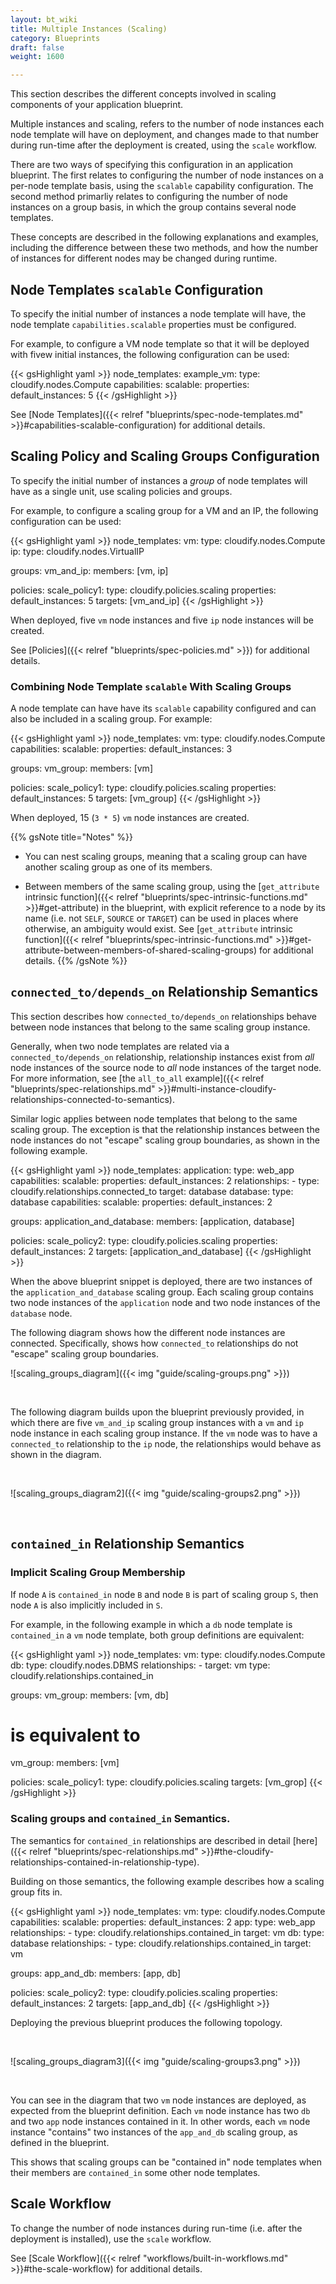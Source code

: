 ```yaml
---
layout: bt_wiki
title: Multiple Instances (Scaling)
category: Blueprints
draft: false
weight: 1600

---
```


This section describes the different concepts involved in scaling components of your application blueprint.

Multiple instances and scaling, refers to the number of node instances each node template will have on deployment,
and changes made to that number during run-time after the deployment is created, using the `scale` workflow.

There are two ways of specifying this configuration in an application blueprint. The first relates to configuring the number of node instances on a per-node template basis, using the `scalable` capability configuration. The second method primarliy relates to configuring the number of node instances on a group basis, in which the group contains several node templates.

These concepts are described in the following explanations and examples, including the difference between these two methods,
and how the number of instances for different nodes may be changed during runtime.

## Node Templates `scalable` Configuration
To specify the initial number of instances a node template will have, the node template `capabilities.scalable` properties must be configured.

For example, to configure a VM node template so that it will be deployed with fivew initial instances, the following configuration can be used:

{{< gsHighlight yaml >}}
node_templates:
  example_vm:
    type: cloudify.nodes.Compute
    capabilities:
      scalable:
        properties:
          default_instances: 5
{{< /gsHighlight >}}

See [Node Templates]({{< relref "blueprints/spec-node-templates.md" >}}#capabilities-scalable-configuration) for additional details.

## Scaling Policy and Scaling Groups Configuration
To specify the initial number of instances a *group* of node templates will have as a single unit, use scaling policies and groups.

For example, to configure a scaling group for a VM and an IP, the following configuration can be used:

{{< gsHighlight yaml >}}
node_templates:
  vm:
    type: cloudify.nodes.Compute
  ip:
    type: cloudify.nodes.VirtualIP

groups:
  vm_and_ip:
    members: [vm, ip]

policies:
  scale_policy1:
    type: cloudify.policies.scaling
    properties:
      default_instances: 5
    targets: [vm_and_ip]
{{< /gsHighlight >}}

When deployed, five `vm` node instances and five `ip` node instances will be created.

See [Policies]({{< relref "blueprints/spec-policies.md" >}}) for additional details.

### Combining Node Template `scalable` With Scaling Groups

A node template can have have its `scalable` capability configured and can also be included in a scaling group. For example:

{{< gsHighlight yaml >}}
node_templates:
  vm:
    type: cloudify.nodes.Compute
    capabilities:
      scalable:
        properties:
          default_instances: 3

groups:
  vm_group:
    members: [vm]

policies:
  scale_policy1:
    type: cloudify.policies.scaling
    properties:
      default_instances: 5
    targets: [vm_group]
{{< /gsHighlight >}}

When deployed, 15 (`3 * 5`) `vm` node instances are created.

{{% gsNote title="Notes" %}}

* You can nest scaling groups, meaning that a scaling group can have another scaling group as one of its members.

* Between members of the same scaling group, using the [`get_attribute` intrinsic function]({{< relref "blueprints/spec-intrinsic-functions.md" >}}#get-attribute) in the blueprint, with explicit reference to a node by its name (i.e. not `SELF`, `SOURCE` or `TARGET`) can be used in places where otherwise, an ambiguity would exist. See [`get_attribute` intrinsic function]({{< relref "blueprints/spec-intrinsic-functions.md" >}}#get-attribute-between-members-of-shared-scaling-groups) for
additional details.
{{% /gsNote %}}

## `connected_to/depends_on` Relationship Semantics
This section describes how `connected_to/depends_on` relationships behave between node instances that belong to the same scaling group instance.

Generally, when two node templates are related via a `connected_to/depends_on` relationship, relationship instances exist from *all* node instances of the source node to *all* node instances of the target node. For more information, see  [the `all_to_all` example]({{< relref "blueprints/spec-relationships.md" >}}#multi-instance-cloudify-relationships-connected-to-semantics).

Similar logic applies between node templates that belong to the same scaling group. The exception is that the relationship instances between the node instances do not "escape" scaling group boundaries, as shown in the following example.

{{< gsHighlight yaml >}}
node_templates:
  application:
    type: web_app
    capabilities:
      scalable:
        properties:
          default_instances: 2
    relationships:
      - type: cloudify.relationships.connected_to
        target: database
  database:
    type: database
    capabilities:
      scalable:
        properties:
          default_instances: 2

groups:
  application_and_database:
    members: [application, database]

policies:
  scale_policy2:
    type: cloudify.policies.scaling
    properties:
      default_instances: 2
    targets: [application_and_database]
{{< /gsHighlight >}}

When the above blueprint snippet is deployed, there are two instances of the `application_and_database` scaling group. Each scaling group contains two node instances of the `application` node and two node instances of the `database` node.

The following diagram shows how the different node instances are connected. Specifically, shows how `connected_to` relationships do not "escape" scaling group boundaries.
<br/>

![scaling_groups_diagram]({{< img "guide/scaling-groups.png" >}})

<br/>

The following diagram builds upon the blueprint previously provided, in which there are five `vm_and_ip` scaling group instances with a `vm` and `ip` node instance in each scaling group instance.
If the `vm` node was to have a `connected_to` relationship to the `ip` node, the relationships would behave as shown in the diagram.

<br/>

![scaling_groups_diagram2]({{< img "guide/scaling-groups2.png" >}})

<br/>

## `contained_in` Relationship Semantics

### Implicit Scaling Group Membership

If node `A` is `contained_in` node `B` and node `B` is part of scaling group `S`, then node `A` is also implicitly included in `S`.

For example, in the following example in which a `db` node template is `contained_in` a `vm` node template, both group definitions are equivalent:

{{< gsHighlight yaml >}}
node_templates:
  vm:
    type: cloudify.nodes.Compute
  db:
    type: cloudify.nodes.DBMS
    relationships:
      - target: vm
        type: cloudify.relationships.contained_in

groups:
  vm_group:
    members: [vm, db]

  # is equivalent to
  vm_group:
    members: [vm]

policies:
  scale_policy1:
    type: cloudify.policies.scaling
    targets: [vm_grop]
{{< /gsHighlight >}}

### Scaling groups and `contained_in` Semantics.
The semantics for `contained_in` relationships are described in detail [here]({{< relref "blueprints/spec-relationships.md" >}}#the-cloudify-relationships-contained-in-relationship-type).

Building on those semantics, the following example describes how a scaling group fits in.

{{< gsHighlight yaml >}}
node_templates:
  vm:
    type: cloudify.nodes.Compute
    capabilities:
      scalable:
        properties:
          default_instances: 2
  app:
    type: web_app
    relationships:
      - type: cloudify.relationships.contained_in
        target: vm
  db:
    type: database
    relationships:
      - type: cloudify.relationships.contained_in
        target: vm

groups:
  app_and_db:
    members: [app, db]

policies:
  scale_policy2:
    type: cloudify.policies.scaling
    properties:
      default_instances: 2
    targets: [app_and_db]
{{< /gsHighlight >}}

Deploying the previous blueprint produces the following topology.

<br/>

![scaling_groups_diagram3]({{< img "guide/scaling-groups3.png" >}})

<br/>

You can see in the diagram that two `vm` node instances are deployed, as expected from the blueprint definition.
Each `vm` node instance has two `db` and two `app` node instances contained in it. In other words, each `vm` node instance "contains" two instances of the `app_and_db` scaling group, as defined in the blueprint.

This shows that scaling groups can be "contained in" node templates when their members are `contained_in` some other node templates.

## Scale Workflow
To change the number of node instances during run-time (i.e. after the deployment is installed), use the `scale` workflow.

See [Scale Workflow]({{< relref "workflows/built-in-workflows.md" >}}#the-scale-workflow) for additional details.
